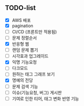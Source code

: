 ## TODO-list

- [X] AWS 배포
- [X] pagination
- [ ] CI/CD (프론트만 적용됨)
- [ ] 문제 정렬순서
- [X] 반응형 웹
- [ ] 랜덤 문제 뽑기
- [ ] 시각효과 업그레이드
- [X] 익명 기능요청
- [ ] 다크모드
- [ ] 원하는 태그 그래프 보기
- [X] 명예의 전당
- [ ] 문제 검색 기능
- [ ] 이슈(기능요청, 버그) 게시판
- [ ] 기여로 인한 티어, 태그 변화 반영 기능
